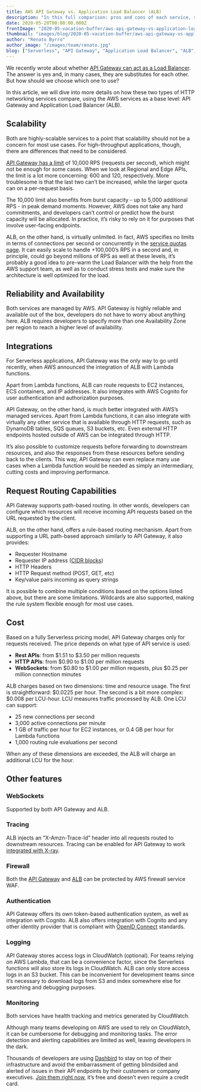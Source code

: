 ```yaml
---
title: AWS API Gateway vs. Application Load Balancer (ALB)
description: "In this full comparison: pros and cons of each service, scalability capabilities, costs, feature set, and more"
date: 2020-05-28T00:00:00.000Z
frontImage: "2020-05-vacation-buffer/aws-api-gateway-vs-application-load-balancer.png"
thumbnail: "images/blog/2020-05-vacation-buffer/aws-api-gateway-vs-application-load-balancer.png"
author: "Renato Byrro"
author_image: "/images/team/renato.jpg"
blog: ["Serverless", "API Gateway", "Application Load Balancer", "ALB", "Load Balancer"]
---
```


We recently wrote about whether [API Gateway can act as a Load Balancer](https://dashbird.io/blog/can-api-gateway-act-load-balancer/). The answer is yes and, in many cases, they are substitutes for each other. But how should we choose which one to use?

In this article, we will dive into more details on how these two types of HTTP networking services compare, using the AWS services as a base level: API Gateway and Application Load Balancer (ALB).


## Scalability

Both are highly-scalable services to a point that scalability should not be a concern for most use cases. For high-throughput applications, though, there are differences that need to be considered.

[API Gateway has a limit](https://docs.aws.amazon.com/apigateway/latest/developerguide/limits.html#api-gateway-limits) of 10,000 RPS (requests per second), which might not be enough for some cases. When we look at Regional and Edge APIs, the limit is a lot more concerning: 600 and 120, respectively. More troublesome is that the last two can’t be increased, while the larger quota can on a per-request basis.

The 10,000 limit also benefits from burst capacity - up to 5,000 additional RPS - in peak demand moments. However, AWS does not take any hard commitments, and developers can’t control or predict how the burst capacity will be allocated. In practice, it’s risky to rely on it for purposes that involve user-facing endpoints.

ALB, on the other hand, is virtually unlimited. In fact, AWS specifies no limits in terms of connections per second or concurrently in the [service quotas page](https://docs.aws.amazon.com/elasticloadbalancing/latest/application/load-balancer-limits.html). It can easily scale to handle +100,000’s RPS in a second and, in principle, could go beyond millions of RPS as well at these levels, it’s probably a good idea to pre-warm the Load Balancer with the help from the AWS support team, as well as to conduct stress tests and make sure the architecture is well optimized for the load.


## Reliability and Availability

Both services are managed by AWS. API Gateway is highly reliable and available out of the box, developers do not have to worry about anything here. ALB requires developers to specify more than one Availability Zone per region to reach a higher level of availability.


## Integrations

For Serverless applications, API Gateway was the only way to go until recently, when AWS announced the integration of ALB with Lambda functions.

Apart from Lambda functions, ALB can route requests to EC2 instances, ECS containers, and IP addresses. It also integrates with AWS Cognito for user authentication and authorization purposes.

API Gateway, on the other hand, is much better integrated with AWS’s managed services. Apart from Lambda functions, it can also integrate with virtually any other service that is available through HTTP requests, such as DynamoDB tables, SQS queues, S3 buckets, etc. Even external HTTP endpoints hosted outside of AWS can be integrated through HTTP.

It’s also possible to customize requests before forwarding to downstream resources, and also the responses from these resources before sending back to the clients. This way, API Gateway can even replace many use cases when a Lambda function would be needed as simply an intermediary, cutting costs and improving performance.


## Request Routing Capabilities

API Gateway supports path-based routing. In other words, developers can configure which resources will receive incoming API requests based on the URL requested by the client.

ALB, on the other hand, offers a rule-based routing mechanism. Apart from supporting a URL path-based approach similarly to API Gateway, it also provides:



*   Requester Hostname
*   Requester IP address ([CIDR blocks](https://tools.ietf.org/html/rfc4632))
*   HTTP Headers
*   HTTP Request method (POST, GET, etc)
*   Key/value pairs incoming as query strings

It is possible to combine multiple conditions based on the options listed above, but there are some limitations. Wildcards are also supported, making the rule system flexible enough for most use cases.


## Cost

Based on a fully Serverless pricing model, API Gateway charges only for requests received. The price depends on what type of API service is used:



*   **Rest APIs**: from $1.51 to $3.50 per million requests
*   **HTTP APIs**: from $0.90 to $1.00 per million requests
*   **WebSockets**: from $0.80 to $1.00 per million requests, plus $0.25 per million connection minutes

ALB charges based on two dimensions: time and resource usage. The first is straightforward: $0.0225 per hour. The second is a bit more complex: $0.008 per LCU-hour. LCU measures traffic processed by ALB. One LCU can support:



*   25 new connections per second
*   3,000 active connections per minute
*   1 GB of traffic per hour for EC2 instances, or 0.4 GB per hour for Lambda functions
*   1,000 routing rule evaluations per second

When any of these dimensions are exceeded, the ALB will charge an additional LCU for the hour.


## Other features


### WebSockets

Supported by both API Gateway and ALB.


### Tracing

ALB injects an “X-Amzn-Trace-Id” header into all requests routed to downstream resources. Tracing can be enabled for API Gateway to work [integrated with X-ray](https://docs.aws.amazon.com/xray/latest/devguide/xray-services-apigateway.html).


### Firewall

Both the [API Gateway](https://docs.aws.amazon.com/apigateway/latest/developerguide/apigateway-control-access-aws-waf.html) and [ALB](https://aws.amazon.com/blogs/aws/aws-web-application-firewall-waf-for-application-load-balancers/) can be protected by AWS firewall service WAF.


### Authentication

API Gateway offers its own token-based authentication system, as well as integration with Cognito. ALB also offers integration with Cognito and any other identity provider that is compliant with [OpenID Connect](https://openid.net/connect/faq/) standards.


### Logging

API Gateway stores access logs in CloudWatch (optional). For teams relying on AWS Lambda, that can be a convenience factor, since the Serverless functions will also store its logs in CloudWatch. ALB can only store access logs in an S3 bucket. This can be inconvenient for development teams since it’s necessary to download logs from S3 and index somewhere else for searching and debugging purposes.


### Monitoring

Both services have health tracking and metrics generated by CloudWatch.

Although many teams developing on AWS are used to rely on CloudWatch, it can be cumbersome for debugging and monitoring tasks. The error detection and alerting capabilities are limited as well, leaving developers in the dark.

Thousands of developers are using [Dashbird](https://dashbird.io/#register) to stay on top of their infrastructure and avoid the embarrassment of getting blindsided and alerted of issues in their API endpoints by their customers or company executives. [Join them right now](https://dashbird.io/#register), it’s free and doesn’t even require a credit card.
